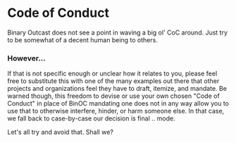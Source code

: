 # Code of Conduct

Binary Outcast does not see a point in waving a big ol' CoC around. Just try to be somewhat of a decent human being to others.

### However...
If that is not specific enough or unclear how it relates to you, please feel free to substitute this with one of the many examples out there that other projects and organizations feel they have to draft, itemize, and mandate. Be warned though, this freedom to devise or use your own chosen "Code of Conduct" in place of BinOC mandating one does not in any way allow you to use that to otherwise interfere, hinder, or harm someone else. In that case, we fall back to case-by-case our decision is final .. mode.

Let's all try and avoid that. Shall we?
